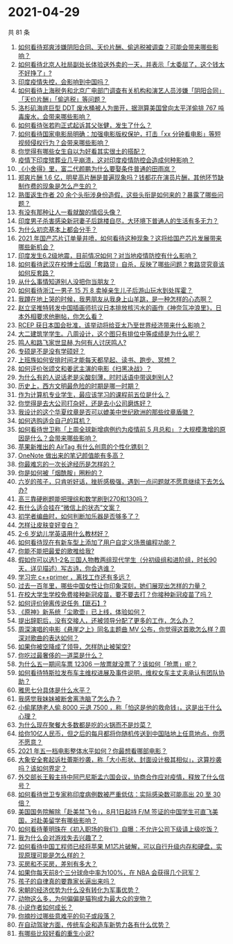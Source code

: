# 2021-04-29

共 81 条

<!-- BEGIN -->
<!-- 最后更新时间 Thu Apr 29 2021 07:01:00 GMT+0800 (China Standard Time) -->

1. [如何看待郑爽涉嫌阴阳合同、天价片酬、偷逃税被调查？可能会带来哪些影响？](https://www.zhihu.com/question/457029348)
2. [如何看待北京人社局副处长体验送外卖的一天，并表示「太委屈了，这个钱太不好挣了」?](https://www.zhihu.com/question/456959883)
3. [印度疫情失控，会影响到中国吗？](https://www.zhihu.com/question/456775767)
4. [如何看待上海税务和北京广电部门调查有关机构和演艺人员涉嫌「阴阳合同」「天价片酬」「偷逃税」等问题？](https://www.zhihu.com/question/457028571)
5. [洛杉矶海底巨型 DDT 废水桶被人为凿开，据测算美国曾向太平洋偷排 767
   吨毒废水，会带来哪些影响？](https://www.zhihu.com/question/456938149)
6. [如何看待张若昀正式起诉其父张健，发生了什么？](https://www.zhihu.com/question/457017364)
7. [如何看待国家电影局明确：加强电影版权保护，打击「xx
   分钟看电影」等短视频侵权行为？会带来哪些影响？](https://www.zhihu.com/question/456948544)
8. [你觉得有哪些女生自以为好看其实很土的搭配？](https://www.zhihu.com/question/298265287)
9. [疫情下印度殡葬业几乎崩溃，这对印度疫情防控会造成何种影响？](https://www.zhihu.com/question/456842008)
10. [《小舍得》里，富二代颜鹏为什么要娶条件普通的田雨岚？](https://www.zhihu.com/question/455511910)
11. [郑爽片酬 1.6
    亿，明星高片酬是普遍现象吗？钱都花在演员片酬，其他环节缺制作费的现象是怎么产生的？](https://www.zhihu.com/question/456939801)
12. [熟蛋返生作者 20
    余个头衔涉身份造假，这些头衔是如何来的？暴露了哪些问题？](https://www.zhihu.com/question/456975288)
13. [有没有那种让人一看就酸的情侣头像？](https://www.zhihu.com/question/432753689)
14. [印度男子杀害感染新冠妻子后跳楼自尽，大环境下普通人的生活有多无力？](https://www.zhihu.com/question/456933930)
15. [为什么初恋基本上都会分手？](https://www.zhihu.com/question/24684849)
16. [2021
    年国产芯片订单量井喷，如何看待这种现象？这将给国产芯片发展带来哪些新机会？](https://www.zhihu.com/question/456099048)
17. [印度发生6.2级地震，目前情况如何？对当地疫情防控有什么影响？](https://www.zhihu.com/question/456981781)
18. [如何看待武汉在校博士后因「套路贷」自杀，反映了哪些问题？套路贷究竟该如何反套路？](https://www.zhihu.com/question/456975878)
19. [从什么事情知道别人没把你当朋友？](https://www.zhihu.com/question/360519545)
20. [如何看待浙江一男子 15 万 8
    卖掉亲生儿子后游山玩水到处挥霍？](https://www.zhihu.com/question/456944988)
21. [我蹲在地上哭的时候，我男朋友从我身上山羊跳，是一种怎样的心态啊？](https://www.zhihu.com/question/51865062)
22. [赵立坚推特转发中国插画师抗议日本排放核污水的画作《神奈氚冲浪里》，日本外相要求他删帖，你怎么看？](https://www.zhihu.com/question/456986557)
23. [RCEP
    获日本国会批准，该举动将给亚太乃至世界经济带来什么影响？](https://www.zhihu.com/question/456947372)
24. [大二建筑学学生。八周设计，这个图只有排位中等成绩是为什么呢？](https://www.zhihu.com/question/456920592)
25. [鸣人和路飞家世显赫,为何有人讨厌鸣人?](https://www.zhihu.com/question/455957638)
26. [专硕是不是没有学硕好？](https://www.zhihu.com/question/298325526)
27. [上班族如何安排时间才能每天都早起、读书、跑步、冥想？](https://www.zhihu.com/question/28042735)
28. [如何评价张颂文和姜武主演的电影《扫黑决战》？](https://www.zhihu.com/question/455752818)
29. [为什么有的人说话老是尖酸刻薄，时时话语中带讽刺别人?](https://www.zhihu.com/question/22462053)
30. [历史上，西方文明最危险的时期是哪一时期？](https://www.zhihu.com/question/274409322)
31. [作为计算机专业学生，最应该学习的课程前五位是什么？](https://www.zhihu.com/question/19628851)
32. [你觉得是去大公司打杂好，还是去小公司磨炼好？](https://www.zhihu.com/question/448879571)
33. [我设计的这个华夏纹章是否可以媲美中世纪欧洲的那些纹章盾徽？](https://www.zhihu.com/question/456639275)
34. [如何选购适合自己的耳机？](https://www.zhihu.com/question/20141968)
35. [如何看待世卫称「上周全球新增病例约为疫情前 5
    月总和」？大规模激增的原因是什么？会带来哪些影响？](https://www.zhihu.com/question/456769223)
36. [苹果新推出的 AirTag 有什么创意的个性化镌刻？](https://www.zhihu.com/question/455987685)
37. [OneNote 做出来的笔记颜值能有多高？](https://www.zhihu.com/question/57139472)
38. [你最难忘的一次长途经历是怎样的？](https://www.zhihu.com/question/455993042)
39. [你是如何被「烟酰胺」圈粉的？](https://www.zhihu.com/question/442307294)
40. [六岁的孩子，只肯听好话，挫折感极强，遇到一点问题就不愿意继续下去怎么办?](https://www.zhihu.com/question/31768392)
41. [高三靠硬刷题能把理综和数学刷到270和130吗？](https://www.zhihu.com/question/36834794)
42. [有什么适合挂在“微信上的状态”文案？](https://www.zhihu.com/question/442605862)
43. [初学者编曲时，如何判断加乐器是否够多了？](https://www.zhihu.com/question/444235772)
44. [怎样让皮肤变好变白？](https://www.zhihu.com/question/450658642)
45. [2-6 岁幼儿学英语用什么教材好？](https://www.zhihu.com/question/29772658)
46. [如何看待现在有新车型上添加了用户自定义场景编程功能？](https://www.zhihu.com/question/454267277)
47. [你能不能把最爱的歌推给我?](https://www.zhihu.com/question/456546670)
48. [假如你可以选1-2名三国人物教两组现代学生（分初级组和进阶组，时长90天，详见描述）写古诗，你会选谁？](https://www.zhihu.com/question/456364848)
49. [学习完 c++primer ，离找工作还有多远？](https://www.zhihu.com/question/387856198)
50. [过去一百年里，哪些中国女性让你印象深刻，她们展现出怎样的力量？](https://www.zhihu.com/question/456017960)
51. [在校大学生学校免费接种新冠疫苗，要不要去打？你接种新冠疫苗了吗？](https://www.zhihu.com/question/447174102)
52. [如何评价钟离传说任务【匪石】?](https://www.zhihu.com/question/456974363)
53. [《原神》新系统「尘歌壶」已上线，体验如何？](https://www.zhihu.com/question/456970363)
54. [提出辞职后，没有交接人，还被领导分配了更多的工作，怎么办？](https://www.zhihu.com/question/447715344)
55. [周深演唱的电影《悬崖之上》同名主题曲 MV
    公布，你觉得这首歌怎么样？周深对歌曲的表达如何？](https://www.zhihu.com/question/456950487)
56. [如果你被空降成了领导，怎样防止被架空?](https://www.zhihu.com/question/58585512)
57. [你吃过最奢侈的一道菜是什么？](https://www.zhihu.com/question/284676187)
58. [为什么五一期间车票 12306
    一放票就没票了？该如何「抢票」呢？](https://www.zhihu.com/question/455215736)
59. [如何看待特斯拉发布车主维权进展及事件说明，维权女车主丈夫承认有团队协助？](https://www.zhihu.com/question/456947306)
60. [雅思七分具体是什么水平？](https://www.zhihu.com/question/62020354)
61. [我感觉我妹妹被断舍离洗脑了怎么办？](https://www.zhihu.com/question/289910192)
62. [小偷尾随老人偷 8000 元退 7500
    ，称「怕这是他的救命钱」，这是出于什么心理？](https://www.zhihu.com/question/456602957)
63. [为什么现在聚餐大多数都是吃的火锅而不是炒菜？](https://www.zhihu.com/question/450776646)
64. [给你10亿人民币，但之后的每月都将你随机传送到中国陆地上任意地点，你愿不愿意？](https://www.zhihu.com/question/454152922)
65. [2021 年五一档电影整体水平如何？你最想看哪部电影？](https://www.zhihu.com/question/450815534)
66. [大象安全套起诉杜蕾斯抄袭，称「大小形状、封面设计极其相似」，这算抄袭吗？该如何界定？](https://www.zhihu.com/question/456790436)
67. [外交部长王毅主持中阿巴尼斯孟六国会议，协商合作应对疫情，释放了什么信号？](https://www.zhihu.com/question/456886110)
68. [如何看待世卫专家称印度病例数被严重低估：实际感染数可能高出 20 至 30
    倍？](https://www.zhihu.com/question/456888205)
69. [美国国务院解除「赴美禁飞令」，8月1日起持 F/M
    签证的中国学生可直飞美国，对赴美留学有哪些影响？](https://www.zhihu.com/question/456808004)
70. [如何看待董明珠在《初入职场的我们》自曝：不允许公司下级请上级吃饭？](https://www.zhihu.com/question/456868276)
71. [我为什么会对游戏失去兴趣了？](https://www.zhihu.com/question/456902574)
72. [如何看待中国工程师已经将苹果
    M1芯片破解，可以自行升级内存和硬盘，实现原理可能是怎么样的？](https://www.zhihu.com/question/453213586)
73. [买房和不买房，差别有多大？](https://www.zhihu.com/question/425084039)
74. [如果你每天前8个三分球命中率为100%，在 NBA
    会获得几个冠军？](https://www.zhihu.com/question/456430700)
75. [孩子的自律真的要靠家长逼出来吗？](https://www.zhihu.com/question/436192830)
76. [宋朝的经济优势为什么没有转化为军事优势？](https://www.zhihu.com/question/455435936)
77. [动物这么多，为何偏偏是猫狗成为最大众的宠物？](https://www.zhihu.com/question/455496520)
78. [小说作者如何成长？](https://www.zhihu.com/question/456380028)
79. [你摘抄过哪些意难平的句子或段落？](https://www.zhihu.com/question/430494155)
80. [在自动驾驶方面，传统车企和造车新势力各有什么优势？](https://www.zhihu.com/question/456829827)
81. [有哪些比较好看的重生小说?](https://www.zhihu.com/question/311447766)

<!-- END -->
